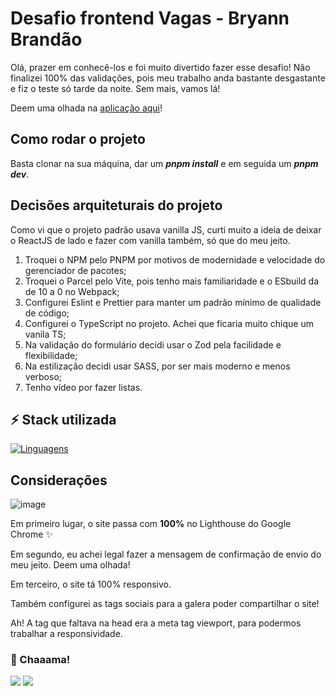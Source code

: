 # Desafio frontend Vagas - Bryann Brandão

Olá, prazer em conhecê-los e foi muito divertido fazer esse desafio! Não finalizei 100% das validações, pois meu trabalho anda bastante desgastante e fiz o teste só tarde da noite. Sem mais, vamos lá!

Deem uma olhada na [aplicação aqui](https://bryann-challenge.netlify.app/)!

## Como rodar o projeto
Basta clonar na sua máquina, dar um **_pnpm install_** e em seguida um **_pnpm dev_**.

## Decisões arquiteturais do projeto

Como vi que o projeto padrão usava vanilla JS, curti muito a ideia de deixar o ReactJS de lado e fazer com vanilla também, só que do meu jeito.

1. Troquei o NPM pelo PNPM por motivos de modernidade e velocidade do gerenciador de pacotes;
2. Troquei o Parcel pelo Vite, pois tenho mais familiaridade e o ESbuild da de 10 a 0 no Webpack;
3. Configurei Eslint e Prettier para manter um padrão mínimo de qualidade de código;
4. Configurei o TypeScript no projeto. Achei que ficaria muito chique um vanila TS;
5. Na validação do formulário decidi usar o Zod pela facilidade e flexibilidade;
6. Na estilização decidi usar SASS, por ser mais moderno e menos verboso;
7. Tenho vídeo por fazer listas.

## ⚡ Stack utilizada

[![Linguagens](https://skillicons.dev/icons?i=ts,html,sass,vite,netlify)](https://skillicons.dev)

## Considerações

![image](https://user-images.githubusercontent.com/25440943/276792665-9b482ef1-fa00-4dab-87e5-4512c9b5efce.png)

Em primeiro lugar, o site passa com **100%** no Lighthouse do Google Chrome ✨

Em segundo, eu achei legal fazer a mensagem de confirmação de envio do meu jeito. Deem uma olhada!

Em terceiro, o site tá 100% responsivo.

Também configurei as tags sociais para a galera poder compartilhar o site!

Ah! A tag que faltava na head era a meta tag viewport, para podermos trabalhar a responsividade.

### 💬 Chaaama!
<div>
    <a href="https://www.linkedin.com/in/ibryann" target="_blank"><img src="https://img.shields.io/badge/-LinkedIn-%230077B5?style=for-the-badge&logo=linkedin&logoColor=white"></a>
    <a href="mailto:bryann.enrique@gmail.com"><img src="https://img.shields.io/badge/-Gmail-%23333?style=for-the-badge&logo=gmail&logoColor=white" target="_blank"></a>
</div>

